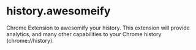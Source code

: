 # history.awesomeify
Chrome Extension to awesomify your history. This extension will provide analytics, and many other capabilities to your Chrome history (chrome://history).
